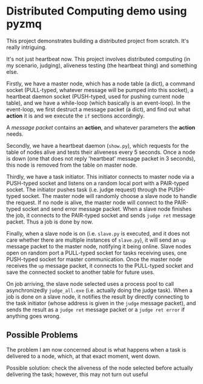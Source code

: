 
Distributed Computing demo using pyzmq
====

This project demonstrates building a distributed project from scratch. It's
really intriguing.

It's not just heartbeat now. This project involves distributed computing (in my
scenario, judging), aliveness testing (the heartbeat thing) and something else.

Firstly, we have a master node, which has a node table (a dict), a command
socket (PULL-typed, whatever message will be pumped into this socket), a
heartbeat daemon socket (PUSH-typed, used for pushing current node table), and
we have a while-loop (which basically is an event-loop). In the event-loop, we
first destruct a message packet (a dict), and find out what **action** it is and
we execute the `if` sections accordingly.

A _message packet_ contains an **action**, and whatever parameters the **action**
needs.

Secondly, we have a heartbeat daemon (`show.py`), which requests for the table of
nodes alive and tests their aliveness every 5 seconds. Once a node is down (one
that does not reply 'heartbeat' message packet in 3 seconds), this node is
removed from the table on master node.

Thirdly, we have a task initiator. This initiator connects to master node via a
PUSH-typed socket and listens on a random local port with a PAIR-typed socket.
The initiator pushes task (i.e. judge request) through the PUSH-typed socket. The
master node will randomly choose a slave node to handle the request. If no node
is alive, the master node will connect to the PAIR-typed socket and send error
message packet. When a slave node finishes the job, it connects to the PAIR-typed
socket and sends `judge ret` message packet. Thus a job is done by now.

Finally, when a slave node is on (i.e. `slave.py` is executed, and it does not
care whether there are multiple instances of `slave.py`), it will send an `up`
message packet to the master node, notifying it being online. Slave nodes open on
random port a PULL-typed socket for tasks receiving uses, one PUSH-typed socket
for master communication. Once the master node receives the `up` message packet,
it connects to the PULL-typed socket and save the connected socket to another
table for future uses.

On job arriving, the slave node selected uses a process pool to call
asynchronizedly `judge_all.exe` (i.e. actually doing the judge task). When a job
is done on a slave node, it notifies the result by directly connecting to the
task initiator (whose address is given in the `judge` message packet), and sends
the result as a `judge ret` message packet or a `judge ret error` if anything
goes wrong.


Possible Problems
----

The problem I am now concerned about is what happens when a task is delivered
to a node, which, at that exact moment, went down.

Possible solution: check the aliveness of the node selected before actually
delivering the task; however, this may not turn out useful
